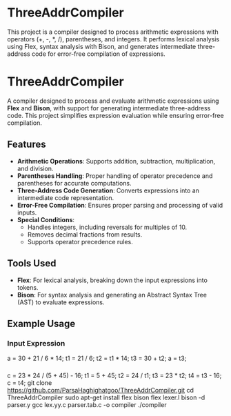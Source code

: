 # ThreeAddrCompiler
This project is a compiler designed to process arithmetic expressions with operators (+, -, *, /), parentheses, and integers. It performs lexical analysis using Flex, syntax analysis with Bison, and generates intermediate three-address code for error-free compilation of expressions.
# ThreeAddrCompiler

A compiler designed to process and evaluate arithmetic expressions using **Flex** and **Bison**, with support for generating intermediate three-address code. This project simplifies expression evaluation while ensuring error-free compilation.

## Features

- **Arithmetic Operations**: Supports addition, subtraction, multiplication, and division.
- **Parentheses Handling**: Proper handling of operator precedence and parentheses for accurate computations.
- **Three-Address Code Generation**: Converts expressions into an intermediate code representation.
- **Error-Free Compilation**: Ensures proper parsing and processing of valid inputs.
- **Special Conditions**: 
  - Handles integers, including reversals for multiples of 10.
  - Removes decimal fractions from results.
  - Supports operator precedence rules.

## Tools Used

- **Flex**: For lexical analysis, breaking down the input expressions into tokens.
- **Bison**: For syntax analysis and generating an Abstract Syntax Tree (AST) to evaluate expressions.

## Example Usage

### Input Expression
a = 30 + 21 / 6 * 14;
t1 = 21 / 6;
t2 = t1 * 14;
t3 = 30 + t2;
a = t3;
###
c = 23 * 24 / (5 + 45) - 16;
t1 = 5 + 45;
t2 = 24 / t1;
t3 = 23 * t2;
t4 = t3 - 16;
c = t4;
git clone https://github.com/ParsaHaghighatgoo/ThreeAddrCompiler.git
cd ThreeAddrCompiler
sudo apt-get install flex bison
flex lexer.l
bison -d parser.y
gcc lex.yy.c parser.tab.c -o compiler
./compiler
